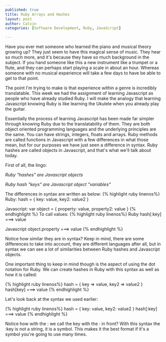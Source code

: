 ```yaml
--- 
published: true
title: Ruby Arrays and Hashes
layout: post
author: Calvin
categories: [Software Development, Ruby, JavaScript]

---
```

Have you ever met someone who learned the piano and musical theory growing up? They just seem to have this magical sense of music. They hear so much more, and it's because they have so much background in the subject. If you hand someone like this a new instrument like a trumpet or a flute, and they can perhaps start playing a scale in about an hour. Whereas someone with no musical experience will take a few days to have be able to get to that point.

The point I'm trying to make is that experience within a genre is incredibly translatable. This week we had the assignment of learning Javascript as people who have already studied Ruby. I will make the analogy that learning Javascript knowing Ruby is like learning the Ukulele when you already play the guitar.

Essentially the process of learning Javascript has been made far simpler through knowing Ruby due to the translatability of them. They are both object oriented programming languages and the underlying principles are the same. You can have strings, integers, floats and arrays. Ruby methods are called functions in Javascript with a few differences in what those mean, but for our purposes we have just seen a difference in syntax. Ruby hashes are called objects in Javascript, and that's what we'll talk about today.

First of all, the lingo:

  *Ruby "hashes" are Javascript objects*

  *Ruby hash "keys" are Javascript object "variables"*

The differences in syntax are written as below:
{% highlight ruby linenos%}
Ruby:
  hash = { key: value, key2: value2 }

Javascript:
  var object = { property: value, property2: value }
{% endhighlight %}
To call values:
{% highlight ruby linenos%}
Ruby
  hash[:key]    ===> value

Javascript
  object.property  ===> value
{% endhighlight %}

Notice how similar they are in syntax? Keep in mind, there are some differences to take into account, they are different languages after all, but in syntax we can see a lot of similarities between Ruby hashes and Javascript objects.

One important thing to keep in mind though is the aspect of using the dot notation for Ruby. We can create hashes in Ruby with this syntax as well as how it is called:

{% highlight ruby linenos%}
hash = { key => value, key2 => value2 }
hash[key] ===> value
{% endhighlight %}

Let's look back at the syntax we used earlier:

{% highlight ruby linenos%}
hash = { key: value, key2: value2 }
hash[:key]    ===> value
{% endhighlight %}

Notice how with the : we call the key with the : in front? With this syntax the :key is not a string, it is a symbol. This makes it the best format if it's a symbol you're going to use many times.
